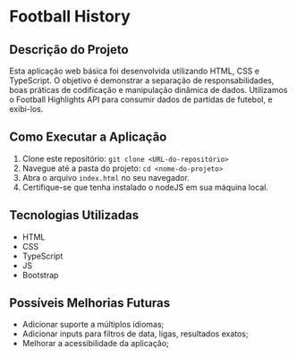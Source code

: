 # Football History

## Descrição do Projeto
Esta aplicação web básica foi desenvolvida utilizando HTML, CSS e TypeScript. O objetivo é demonstrar a separação de responsabilidades, boas práticas de codificação e manipulação dinâmica de dados.
Utilizamos o Football Highlights API para consumir dados de partidas de futebol, e exibi-los.

## Como Executar a Aplicação
1. Clone este repositório: `git clone <URL-do-repositório>`
2. Navegue até a pasta do projeto: `cd <nome-do-projeto>`
3. Abra o arquivo `index.html` no seu navegador.
4. Certifique-se que tenha instalado o nodeJS em sua máquina local.

## Tecnologias Utilizadas
- HTML
- CSS
- TypeScript
- JS
- Bootstrap

## Possíveis Melhorias Futuras
- Adicionar suporte a múltiplos idiomas;
- Adicionar inputs para filtros de data, ligas, resultados exatos;
- Melhorar a acessibilidade da aplicação;
